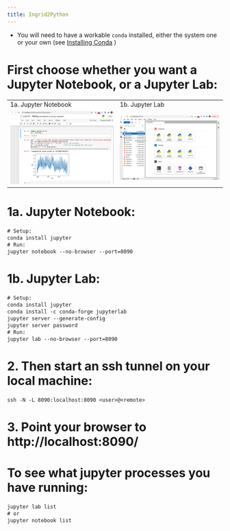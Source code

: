 ```yaml
---
title: Ingrid2Python
---
```


- You will need to have a workable `conda` installed, either the system one or your own (see [Installing Conda](https://ocp-cmdg.github.io/ingrid2python/pages/install_conda.html) )

# First choose whether you want a Jupyter Notebook, or a Jupyter Lab:

<table>
  <tr><td>1a. Jupyter Notebook</td><td>1b. Jupyter Lab</td></tr>
  <tr><td><img width=500 src="../assets/imgs/JupyterNotebook.png"></td><td><img width=500 src="../assets/imgs/JupyterLab.png"></td></tr>
</table>

# 1a. Jupyter Notebook:
```
# Setup:
conda install jupyter
# Run:
jupyter notebook --no-browser --port=8090
```


# 1b. Jupyter Lab:
```
# Setup:
conda install jupyter
conda install -c conda-forge jupyterlab
jupyter server --generate-config
jupyter server password
# Run:
jupyter lab --no-browser --port=8090 
```
  

# 2. Then start an ssh tunnel on your local machine:
```
ssh -N -L 8090:localhost:8090 <user>@<remote>
```

# 3. Point your browser to http://localhost:8090/


# To see what jupyter processes you have running:
```
jupyter lab list
# or
jupyter notebook list
```


